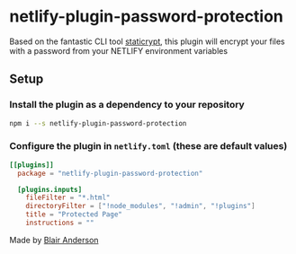 # netlify-plugin-password-protection

Based on the fantastic CLI tool [staticrypt](https://github.com/robinmoisson/staticrypt), this plugin will encrypt your files with a password from your NETLIFY environment variables

## Setup

### Install the plugin as a dependency to your repository

```sh
npm i --s netlify-plugin-password-protection
```

### Configure the plugin in `netlify.toml` (these are default values)

```toml
[[plugins]]
  package = "netlify-plugin-password-protection"

  [plugins.inputs]
    fileFilter = "*.html"
    directoryFilter = ["!node_modules", "!admin", "!plugins"]
    title = "Protected Page"
    instructions = ""
```

Made by [Blair Anderson](https://www.andersonassociates.net)
